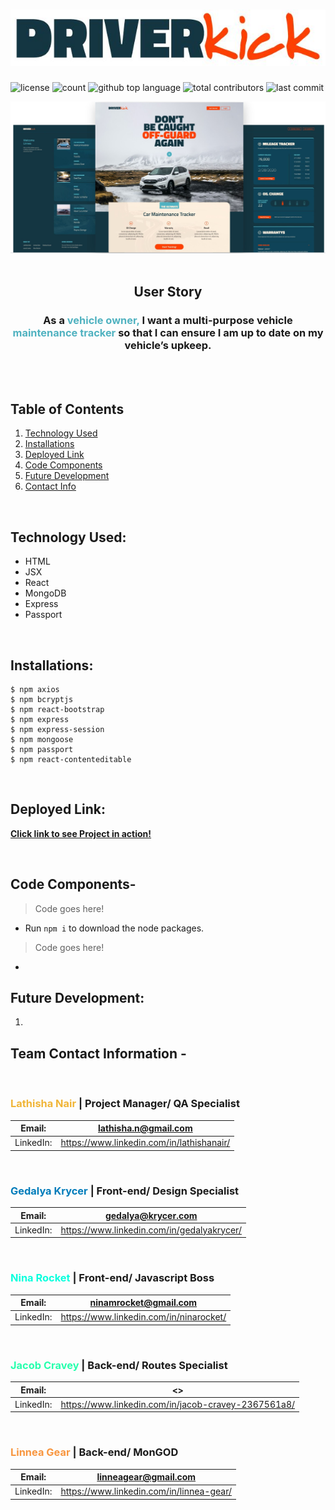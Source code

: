 # ![Driver Kick](./rm-img/DriverKickLogo.JPG)
![license](https://img.shields.io/badge/license-ISC-GREEN)
![count](https://img.shields.io/github/languages/count/NinaRocket/Project3)
![github top language](https://img.shields.io/github/languages/top/NinaRocket/Project3)
![total contributors](https://img.shields.io/github/contributors/NinaRocket/Project3)
![last commit](https://img.shields.io/github/last-commit/NinaRocket/Project3/master)


![Main Pages](./rm-img/DriverKickPages.JPG)
<br><br>

## <center> User Story
<center><h3> As a <span style="color:#50B2C0">vehicle owner,</span> I want a multi-purpose vehicle <span style="color:#50B2C0">maintenance tracker</span> so that I can ensure I am up to date on my vehicle’s upkeep.</h3> </center>
 
 <br><br>
 
## Table of Contents
1. [Technology Used](#technology-used)
2. [Installations](#installations)
3. [Deployed Link](#deployed-link)
4. [Code Components](#code-components)
5. [Future Development](#future-development)
6. [Contact Info](#contact-info)

<br>

## Technology Used:
- HTML
- JSX
- React
- MongoDB
- Express
- Passport

<br>

## Installations:
```
$ npm axios
$ npm bcryptjs
$ npm react-bootstrap
$ npm express
$ npm express-session
$ npm mongoose
$ npm passport
$ npm react-contenteditable
```
<br>

## Deployed Link:
 
**[Click link to see Project in action!](https://www.figma.com/file/EHbfwBaOA1QPQggMB3rZby/A-Team-%E2%80%94-Car-Maintainence-Tracker?node-id=448%3A435)**

 <br>

## Code Components-
 
> Code goes here!
- Run `npm i` to download the node packages.
 
 
> Code goes here!
- 
 
 
## Future Development:
 
1. 
 

## Team Contact Information -
<br>

### <span style="color:#F0B537">Lathisha Nair</span> | Project Manager/ QA Specialist
Email: | <lathisha.n@gmail.com> |
--- | --- 
LinkedIn: | <https://www.linkedin.com/in/lathishanair/> |

<br>

### <span style="color:#007cba">Gedalya Krycer</span> | Front-end/ Design Specialist
Email: | <gedalya@krycer.com> |
--- | --- 
LinkedIn: | <https://www.linkedin.com/in/gedalyakrycer/> |

<br>

### <span style="color:#0AFFDD">Nina Rocket</span> | Front-end/ Javascript Boss
Email: | <ninamrocket@gmail.com> |
--- | --- 
LinkedIn: | <https://www.linkedin.com/in/ninarocket/> |

<br>

### <span style="color:#26FFAD">Jacob Cravey</span> | Back-end/ Routes Specialist
Email: | <> |
--- | --- 
LinkedIn: | <https://www.linkedin.com/in/jacob-cravey-2367561a8/> |

<br>

### <span style="color:#F8963F">Linnea Gear</span> | Back-end/ MonGOD
Email: | <linneagear@gmail.com> |
--- | --- 
LinkedIn: | <https://www.linkedin.com/in/linnea-gear/> |

<br>